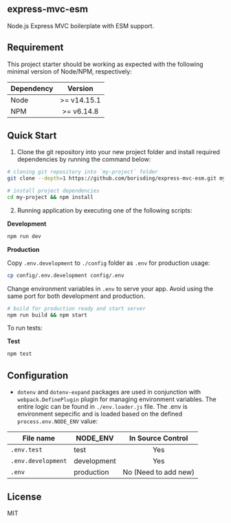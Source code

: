 ## express-mvc-esm

Node.js Express MVC boilerplate with ESM support.

## Requirement

This project starter should be working as expected with the following minimal version of Node/NPM, respectively:

| Dependency |   Version   |
| ---------- | :---------: |
| Node       | >= v14.15.1 |
| NPM        | >= v6.14.8  |

## Quick Start

1. Clone the git repository into your new project folder and install required dependencies by running the command below:

```bash
# cloning git repository into `my-project` folder
git clone --depth=1 https://github.com/borisding/express-mvc-esm.git my-project

# install project dependencies
cd my-project && npm install
```

2. Running application by executing one of the following scripts:

**Development**

```bash
npm run dev
```

**Production**

Copy `.env.development` to `./config` folder as `.env` for production usage:

```bash
cp config/.env.development config/.env
```

Change environment variables in `.env` to serve your app. Avoid using the same port for both development and production.

```bash
# build for production ready and start server
npm run build && npm start
```

To run tests:

**Test**

```bash
npm test
```

## Configuration

- `dotenv` and `dotenv-expand` packages are used in conjunction with `webpack.DefinePlugin` plugin for managing environment variables. The entire logic can be found in `./env.loader.js` file. The .env is environment sepecific and is loaded based on the defined `process.env.NODE_ENV` value:

| File name          | NODE_ENV    |  In Source Control   |
| ------------------ | ----------- | :------------------: |
| `.env.test`        | test        |         Yes          |
| `.env.development` | development |         Yes          |
| `.env`             | production  | No (Need to add new) |

## License

MIT
